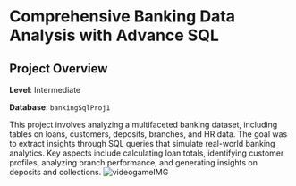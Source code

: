 # Comprehensive Banking Data Analysis with Advance SQL

## Project Overview

**Level**: Intermediate

**Database**: `bankingSqlProj1`

This project involves analyzing a multifaceted banking dataset, including tables on loans, customers, deposits, branches, and HR data. The goal was to extract insights through SQL queries that simulate real-world banking analytics. Key aspects include calculating loan totals, identifying customer profiles, analyzing branch performance, and generating insights on deposits and collections.
![videogameIMG](https://user-images.githubusercontent.com/114159033/199221070-cbbb2b18-f94d-4cb7-982c-f31d2e8bc347.jpg)
